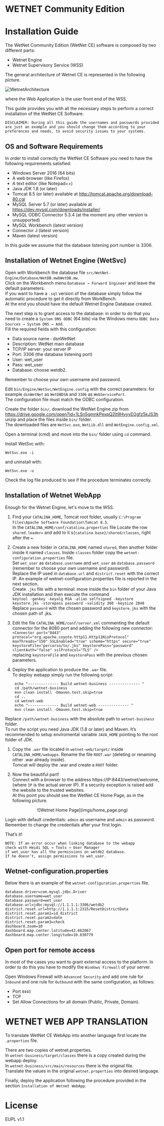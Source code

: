 # WETNET Community Edition
# Installation Guide
The WetNet Community Edition (WetNet CE) software is composed by two different parts:
* Wetnet Engine
* Wetnet Supervisory Service (WSS)

The general architecture of Wetnet CE is represented in the following picture.

![WetnetArchitecture](imgs/architecture.png)

where the Web Application is the user front end of the WSS.

This guide provides you with all the necessary steps to perform a correct installation of the WetNet CE Software.

`DISCLAIMER: During all this guide the usernames and passwords provided are just an example and you should change them according to your preferences and needs, to avoid security issues to your systems.`

## OS and Software Requirements
In order to install correctly the WetNet CE Software you need to have the following requirements satisfied:

* Windows Server 2016 (64 bits)
* A web browser (like Firefox)
* A text editor (like Notepad++)
* Java JDK 1.8 (or later)
* Tomcat 8.5 (or later) available at http://tomcat.apache.org/download-80.cgi
* MySQL Server 5.7 (or later) available at https://dev.mysql.com/downloads/installer/
* MySQL ODBC Connector 5.3.4 (at the moment any other version is unsupported)
* MySQL Workbench (latest version)
* Connector J (latest version)
* Maven (latest version)

In this guide we assume that the database listening port number is 3306.

## Installation of Wetnet Engine (WetSvc)

Open with Workbench the database file  `src/WetNet-Engine/Database/WetDB.mwbWetDB.mw`.<br>
Click on the Workbench menu `Database → Forward Engineer` and leave the default parameters. <br>
If you want to have a `.sql` version of the database simply follow the automatic procedure to get it directly from WorkBench.<br>
At the end you should have the default Wetnet Engine Database created. <br>

The next step is to grant access to the database: in order to do that you need to create a `System DNS ODBC` (64 bits) via the Windows menu `ODBC Data Sources → System DNS → Add`. <br>
Fill the required fields with this configuration:
* Data source name : dsnWetNet
* Description: WetNet main database
* TCP/IP server: your server IP
* Port: 3306 (the database listening port)
* User: wet_user
* Pass: wet_user
* Database: choose wetdb2.

Remember to choose your own username and password.

Edit `bin/Engine/WetSvc/WetEngine.config` with the correct parameters: for example `dsnWetNet` as `WetDBDSN` and `3306` as `WebServicePort`.<br>
The configuration file must match the ODBC configuration.

Create the folder `bin/`, download the WetNet Engine zip from https://drive.google.com/open?id=1LSn5gmnkPexpQ2lt9HvyvD2gfz5kJS3h  unzip and place the files inside `bin/` folder. <br>
The downloaded files are `WetSvc.exe`, `WetLib.dll` and `WetEngine.config.xml`.

Open a terminal (cmd) and move into the `bin/` folder using `cd` command.

Install WetSvc with:

`WetSvc.exe -i`

and uninstall with:

`WetSvc.exe -u`

Check the log file produced to see if the procedure terminates correctly.

## Installation of Wetnet WebApp
Enough for the Wetnet Engine, let's move to the WSS.

1. Find your `CATALINA_HOME`, Tomcat root folder, usually `C:\Program Files\Apache Software Foundation\Tomcat 8.5`.<br>
In the `CATALINA_HOME/conf/catalina.properties` file Locate the row `shared.loader=` and add to it `${catalina.base}/shared/classes`, right after the `=`.

1. Create a new folder in `CATALINA_HOME` named `shared`, then another folder inside it named `classes`. Inside `classes` folder copy the `wetnet-configuration.properties` file.<br>
Set `wet_user` as `database.username` and `wet_user` as `database.password` (remember to choose your own username and password). <br>
Replace the IP used in `database.url` and `district.reset` with the correct IP. An example of wetnet-configuration.properties file is reported in the next section. <br>
Create `.jks` file with a terminal: move inside the `bin` folder of your Java JDK installation and then execute the command<br>
`keytool -genkey -keyalg RSA -alias selfsigned -keystore keystore.jks -storepass password -validity 360 -keysize 2048`<br>
Replace `password` with the chosen password and `keystore.jks` with the chosen path of .jks.

1. Edit the file `CATALINA_HOME/conf/server.xml` commenting the default connector for the 8080 port and adding the following new connector:
`<Connector port="8443" protocol="org.apache.coyote.http11.Http11NioProtocol" maxThreads="150" SSLEnabled="true" scheme="https" secure="true" keystoreFile="percorso/to/.jks" keystorePass="password" clientAuth="false" sslProtocol="TLS" />`<br>
replacing `keystoreFile` and `keystorePass` with the previous chosen parameters.

1. Deploy the application to produce the `.war` file.<br>
To deploy webapp simply run the following script:

        echo "-------------- Build wetnet-business -------------- "
        cd /path/wetnet-business
        mvn clean install -Dmaven.test.skip=true
        cd ..
        cd wetnet-web
        echo "-------------- Build wetnet-web -------------- "
        mvn clean install -Dmaven.test.skip=true

  Replace `/path/wetnet-business` with the absolute path to `wetnet-business` folder.<br>
  To run the script you need Java JDK (1.8 or later) and Maven. It’s recommended to setup enviromental variable `JAVA_HOME` pointing to the root folder of JDK.

1. Copy the `.war` file located in `wetnet-web/target/` inside `CATALINA_HOME/webapps`. Rename the file `ROOT.war` (deleting or renaming other .war already inside). <br>
Tomcat will deploy the .war and create a `ROOT` folder.

1. Now the beautiful part! <br>
Connect with a browser to the address https://IP:8443/wetnet/welcome, (where `IP` is the actual server IP). If a security exception is raised add the website to the trusted websites. <br>
At this point you should see the WetNet CE Home Page, as in the following picture.

<center>
![Wetnet Home Page](imgs/home_page.png)
</center>

 Login with default credentials:  `admin` as username and `admin` as password.<br>
Remember to change the credentials after your first login.

That’s it!

    NOTE: If an error occur when linking database to the webapp
    check with Heidi SQL → Tools → User Manager
    if wet_user has all the permissions on wetdb2 database.
    If he doesn’t, assign permissions to wet_user.


## Wetnet-configuration.properties
Below there is an example of the `wetnet-configuration.properties` file.

    database.driver=com.mysql.jdbc.Driver
    database.username=wet_user
    database.password=wet_user
    database.url=jdbc:mysql://1.1.1.1:3306/wetdb2
    district.reset.url=http://1.1.1.1:2315/ResetDistrictData
    district.reset.param1=id_district
    district.reset.param2=date
    district.reset.param3=check
    dashboard.zoom=10
    dashboard.map.center.latitude=43.662067
    dashboard.map.center.longitude=10.630779

## Open port for remote access
In most of the cases you want to grant external access to the platform. In order to do this you have to modify the `Windows Firewall` of your server.

Open Windows Firewall with `Advanced Security` and add one rule for `Inbound` and one rule for `Outbound` with the same configuration, as follows:
* Port `8443`
* TCP
* Set Allow Connections for all domain (Public, Private, Domain).

# WETNET WEB APP TRANSLATION
To translate WetNet CE WebApp into another language first locate the `.properties` file.

There are two copies of wetnet.properties.<br>
In `wetnet-business/target/classes` there is a copy created during the webapp deploy.<br>
In `wetnet-business/src/main/resources` there is the original file.<br>
Translate the values in the original `wetnet.properties` into desired language.

Finally, deploy the application following the procedure provided in the section `Installation of Wetnet WebApp`.

# License
EUPL v1.1
